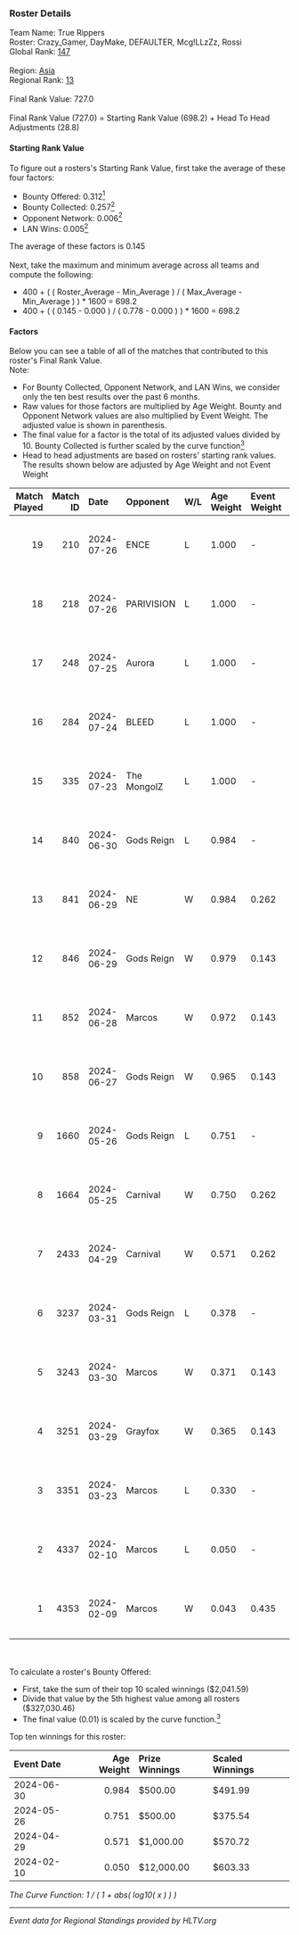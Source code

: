 ### Roster Details<br />
Team Name: True Rippers<br />
Roster: Crazy_Gamer, DayMake, DEFAULTER, Mcg!LLzZz, Rossi<br />
Global Rank: [147](../standings_global.md)<br />
<br />
Region: [Asia]( ../standings_asia.md)<br />
Regional Rank: [13]( ../standings_asia.md)<br />
<br />
Final Rank Value:  727.0<br />
<br />
Final Rank Value (727.0) = Starting Rank Value (698.2) + Head To Head Adjustments (28.8)<br />

#### Starting Rank Value<br />
To figure out a rosters's Starting Rank Value, first take the average of these four factors:<br />
- Bounty Offered: 0.312[<sup>1</sup>](#table2)
- Bounty Collected: 0.257[<sup>2</sup>](#table1)
- Opponent Network: 0.006[<sup>2</sup>](#table1)
- LAN Wins: 0.005[<sup>2</sup>](#table1)

The average of these factors is 0.145<br />
<br />
Next, take the maximum and minimum average across all teams and compute the following:<br />
- 400 + ( ( Roster_Average - Min_Average ) / ( Max_Average - Min_Average ) ) * 1600 = 698.2
- 400 + ( ( 0.145 - 0.000 ) / ( 0.778 - 0.000 ) ) * 1600 = 698.2


#### Factors<br />
Below you can see a table of all of the matches that contributed to this roster's Final Rank Value.<br />
Note:<br />

- For Bounty Collected, Opponent Network, and LAN Wins, we consider only the ten best results over the past 6 months.
- Raw values for those factors are multiplied by Age Weight. Bounty and Opponent Network values are also multiplied by Event Weight. The adjusted value is shown in parenthesis.
- The final value for a factor is the total of its adjusted values divided by 10. Bounty Collected is further scaled by the curve function[<sup>3</sup>](#curveFunction)
- Head to head adjustments are based on rosters' starting rank values. The results shown below are adjusted by Age Weight and not Event Weight
<span id="table1"></span><br />


| Match Played | Match ID | Date       | Opponent    | W/L | Age Weight | Event Weight | Bounty Collected | Opponent Network | LAN Wins  | H2H Adj. | Roster                                             |
| -: | -: | :- | :- | :- | :- | :- | :- | :- | :- | -: | :- |
|           19 |      210 | 2024-07-26 | ENCE        | L   | 1.000      | -            | -                | -                | -         |    -0.90 | Crazy_Gamer, DayMake, DEFAULTER, Mcg!LLzZz, Rossi  |
|           18 |      218 | 2024-07-26 | PARIVISION  | L   | 1.000      | -            | -                | -                | -         |    -3.76 | Crazy_Gamer, DayMake, DEFAULTER, Mcg!LLzZz, Rossi  |
|           17 |      248 | 2024-07-25 | Aurora      | L   | 1.000      | -            | -                | -                | -         |    -0.55 | Crazy_Gamer, DayMake, DEFAULTER, Mcg!LLzZz, Rossi  |
|           16 |      284 | 2024-07-24 | BLEED       | L   | 1.000      | -            | -                | -                | -         |    -1.24 | Crazy_Gamer, DayMake, DEFAULTER, Mcg!LLzZz, Rossi  |
|           15 |      335 | 2024-07-23 | The MongolZ | L   | 1.000      | -            | -                | -                | -         |    -0.10 | Crazy_Gamer, DayMake, DEFAULTER, Mcg!LLzZz, Rossi  |
|           14 |      840 | 2024-06-30 | Gods Reign  | L   | 0.984      | -            | -                | -                | -         |   -13.27 | Crazy_Gamer, DayMake, DEFAULTER, Mcg!LLzZz, Rossi  |
|           13 |      841 | 2024-06-29 | NE          | W   | 0.984      | 0.262        | 0.000 (0.000)    | 0.000 (0.000)    | 0 (0.000) |     3.88 | Crazy_Gamer, DayMake, DEFAULTER, Mcg!LLzZz, Rossi  |
|           12 |      846 | 2024-06-29 | Gods Reign  | W   | 0.979      | 0.143        | 0.042 (0.006)    | 0.205 (0.029)    | 0 (0.000) |    17.89 | Crazy_Gamer, DayMake, DEFAULTER, Mcg!LLzZz, Rossi  |
|           11 |      852 | 2024-06-28 | Marcos      | W   | 0.972      | 0.143        | 0.000 (0.000)    | 0.037 (0.005)    | 0 (0.000) |     6.96 | Crazy_Gamer, DayMake, DEFAULTER, Mcg!LLzZz, Rossi  |
|           10 |      858 | 2024-06-27 | Gods Reign  | W   | 0.965      | 0.143        | 0.042 (0.006)    | 0.205 (0.028)    | 0 (0.000) |    19.04 | Crazy_Gamer, DayMake, DEFAULTER, Mcg!LLzZz, Rossi  |
|            9 |     1660 | 2024-05-26 | Gods Reign  | L   | 0.751      | -            | -                | -                | -         |    -8.62 | Crazy_Gamer, DayMake, DEFAULTER, Mcg!LLzZz, Rossi  |
|            8 |     1664 | 2024-05-25 | Carnival    | W   | 0.750      | 0.262        | 0.002 (0.000)    | 0.000 (0.000)    | 0 (0.000) |     6.55 | Crazy_Gamer, DayMake, DEFAULTER, Mcg!LLzZz, Rossi  |
|            7 |     2433 | 2024-04-29 | Carnival    | W   | 0.571      | 0.262        | 0.002 (0.000)    | 0.000 (0.000)    | 0 (0.000) |     5.24 | Crazy_Gamer, DEFAULTER, Gh0sTTTT, Mcg!LLzZz, Rossi |
|            6 |     3237 | 2024-03-31 | Gods Reign  | L   | 0.378      | -            | -                | -                | -         |    -4.40 | Crazy_Gamer, DEFAULTER, Gh0sTTTT, Mcg!LLzZz, Rossi |
|            5 |     3243 | 2024-03-30 | Marcos      | W   | 0.371      | 0.143        | 0.001 (0.000)    | 0.013 (0.001)    | 0 (0.000) |     4.57 | Crazy_Gamer, DEFAULTER, Gh0sTTTT, Mcg!LLzZz, Rossi |
|            4 |     3251 | 2024-03-29 | Grayfox     | W   | 0.365      | 0.143        | 0.000 (0.000)    | 0.006 (0.000)    | 0 (0.000) |     4.19 | Crazy_Gamer, DEFAULTER, Gh0sTTTT, Mcg!LLzZz, Rossi |
|            3 |     3351 | 2024-03-23 | Marcos      | L   | 0.330      | -            | -                | -                | -         |    -6.31 | Anasasis, Crazy_Gamer, DEFAULTER, Mcg!LLzZz, Rossi |
|            2 |     4337 | 2024-02-10 | Marcos      | L   | 0.050      | -            | -                | -                | -         |    -0.91 | DEFAULTER, Gh0sTTTT, kennyS, Mcg!LLzZz, Rossi      |
|            1 |     4353 | 2024-02-09 | Marcos      | W   | 0.043      | 0.435        | 0.003 (0.000)    | 0.005 (0.000)    | 1 (0.043) |     0.58 | DEFAULTER, Gh0sTTTT, kennyS, Mcg!LLzZz, Rossi      |

<br />
<span id="table2"></span><br />
To calculate a roster's Bounty Offered:<br />

- First, take the sum of their top 10 scaled winnings ($2,041.59)
- Divide that value by the 5th highest value among all rosters ($327,030.46)
- The final value (0.01) is scaled by the curve function.[<sup>3</sup>](#curveFunction)

Top ten winnings for this roster:<br />

| Event Date | Age Weight | Prize Winnings | Scaled Winnings |
| :- | -: | :- | :- |
| 2024-06-30 |      0.984 | $500.00        | $491.99         |
| 2024-05-26 |      0.751 | $500.00        | $375.54         |
| 2024-04-29 |      0.571 | $1,000.00      | $570.72         |
| 2024-02-10 |      0.050 | $12,000.00     | $603.33         |


<span id="curveFunction"></span>_The Curve Function: 1 / ( 1 + abs( log10( x ) ) )_<br />

---
_Event data for Regional Standings provided by HLTV.org_<br />
